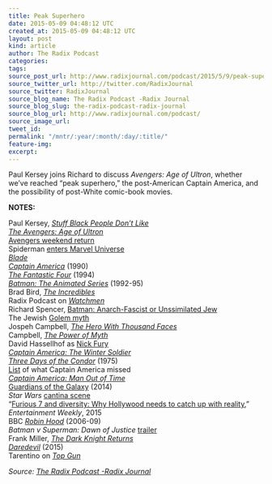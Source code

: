 ```yaml
---
title: Peak Superhero
date: 2015-05-09 04:48:12 UTC
created_at: 2015-05-09 04:48:12 UTC
layout: post
kind: article
author: The Radix Podcast
categories: 
tags: 
source_post_url: http://www.radixjournal.com/podcast/2015/5/9/peak-superhero
source_twitter_url: http://twitter.com/RadixJournal
source_twitter: RadixJournal
source_blog_name: The Radix Podcast -Radix Journal
source_blog_slug: the-radix-podcast-radix-journal
source_blog_url: http://www.radixjournal.com/podcast/
source_image_url: 
tweet_id: 
permalink: "/mntr/:year/:month/:day/:title/"
feature-img: 
excerpt: 
---
```

<p>Paul Kersey joins Richard to discuss <em>Avengers: Age of Ultron</em>, whether we’ve reached “peak superhero,” the post-American Captain America, and the possibility of post-White comic-book movies. </p>



<p><strong>NOTES:</strong>    </p><p>Paul Kersey, <em><a href="http://stuffblackpeopledontlike.blogspot.com">Stuff Black People Don’t Like</a></em> <br>
<em><a href="http://www.imdb.com/title/tt2395427/?ref_=nm_flmg_act_3">The Avengers: Age of Ultron</a></em> <br>
<a href="http://time.com/3844686/avengers-age-of-ultron-box-office-weekend/">Avengers weekend return</a> <br>
Spiderman <a href="http://variety.com/2015/film/news/spider-man-marvel-sony-movies-1201429508/">enters Marvel Universe</a> <br>
<em><a href="http://www.imdb.com/title/tt0120611/">Blade</a></em> <br>
<em><a href="https://www.youtube.com/watch?v=dnChulumfdk">Captain America</a></em> (1990) <br>
<em><a href="https://www.youtube.com/watch?v=r_X5C6e3ZeY">The Fantastic Four</a></em> (1994) <br>
<em><a href="http://www.imdb.com/title/tt0103359/?ref_=nv_sr_1">Batman: The Animated Series</a></em> (1992-95) <br>
Brad Bird, <em><a href="http://www.imdb.com/name/nm0083348/">The Incredibles</a></em> <br>
Radix Podcast on <em><a href="http://www.radixjournal.com/vanguard-radio/2014/2/17/the-last-superhero">Watchmen</a></em> <br>
Richard Spencer, <a href="http://www.radixjournal.com/altright-archive/altright-archive/main/blogs/zeitgeist/batman">Batman: Anarch-Fascist or Unssimilated Jew</a> <br>
The Jewish <a href="http://en.wikipedia.org/wiki/Golem">Golem myth</a> <br>
Jospeh Campbell, <em><a href="http://www.amazon.com/exec/obidos/ASIN/1577315936/washisummipub-20">The Hero With Thousand Faces</a></em> <br>
Campbell, <em><a href="http://www.amazon.com/exec/obidos/ASIN/0385418868/washisummipub-20">The Power of Myth</a></em> <br>
David Hassellhof as <a href="https://www.youtube.com/watch?v=QdAPc2PC0w0">Nick Fury</a> <br>
<em><a href="http://www.imdb.com/title/tt1843866/">Captain America: The Winter Soldier</a></em> <br>
<em><a href="http://www.imdb.com/title/tt0073802/">Three Days of the Condor</a></em> (1975) <br>
<a href="http://sploid.gizmodo.com/captain-americas-to-do-list-is-different-depending-on-1562463536">List</a> of what Captain America missed <br>
<em><a href="http://www.amazon.com/exec/obidos/ASIN/078515129X/washisummipub-20">Captain America: Man Out of Time</a></em> <br>
<a href="http://www.imdb.com/title/tt2015381/?ref_=nv_sr_1">Guardians of the Galaxy</a> (2014) <br>
<em>Star Wars</em> <a href="http://www.criticalcommons.org/Members/ccphanson/clips/the-cantina-scene-from-star-wars-episode-iv-a-new">cantina scene</a> <br>
“<a href="http://www.ew.com/article/2015/04/01/furious-7-and-diversity-why-hollywood-needs-catch-reality">Furious 7 and diversity: Why Hollywood needs to catch up with reality</a>,” <em>Entertainment Weekly</em>, 2015 <br>
BBC <em><a href="http://www.imdb.com/title/tt0787985/">Robin Hood</a></em> (2006-09) <br>
<em>Batman v Superman: Dawn of Justice</em> <a href="http://www.imdb.com/title/tt0787985/">trailer</a> <br>
Frank Miller, <em><a href="http://www.amazon.com/exec/obidos/ASIN/1563893428/washisummipub-20">The Dark Knight Returns</a></em> <br>
<em><a href="http://www.imdb.com/title/tt3322312/">Daredevil</a></em> (2015) <br>
Tarentino on <em><a href="https://www.youtube.com/watch?v=BNPVRh0ngUo">Top Gun</a></em>  </p><div class="">
    <i>Source: <a href="http://www.radixjournal.com/podcast/">The Radix Podcast -Radix Journal</a></i>
</div>
